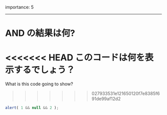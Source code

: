 importance: 5

---

# AND の結果は何?

<<<<<<< HEAD
このコードは何を表示するでしょう？
=======
What is this code going to show?
>>>>>>> 027933531e121650120f7e8385f691de99af12d2

```js
alert( 1 && null && 2 );
```
